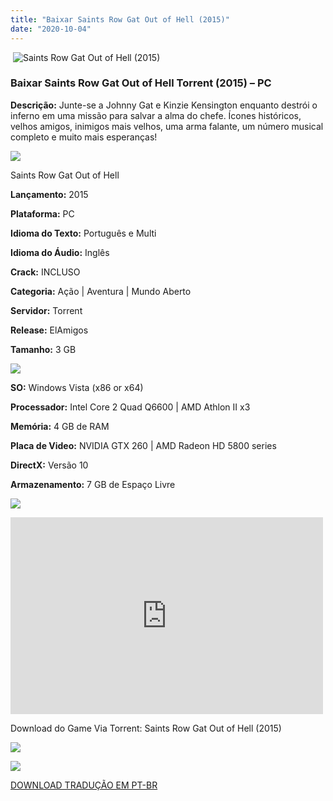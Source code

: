 ```yaml
---
title: "Baixar Saints Row Gat Out of Hell (2015)"
date: "2020-10-04"
---
```


 ![Saints Row Gat Out of Hell (2015)](https://1.bp.blogspot.com/-G3rFvt-vCpE/X3n-1qkbjOI/AAAAAAAACIw/vM17Gh7gxBIXdf6DpweIa0k6HjKu7vyNgCNcBGAsYHQ/w229-h320/poster.jpg "Saints Row Gat Out of Hell (2015)")

### Baixar Saints Row Gat Out of Hell Torrent (2015) – PC

**Descrição:** Junte-se a Johnny Gat e Kinzie Kensington enquanto destrói o inferno em uma missão para salvar a alma do chefe. Ícones históricos, velhos amigos, inimigos mais velhos, uma arma falante, um número musical completo e muito mais esperanças!

![](https://1.bp.blogspot.com/-XIAoZor_ewQ/Xt6k8H1cWZI/AAAAAAAAAi0/oGRR_ah4Rf449lfQQZDiX_22jAu7LLnJACPcBGAYYCw/w400-h50/Bot{3609bd5131d0da293f09833def3bbd020ab4c0214c4260905f4dc32ed0bf05ac}25C3{3609bd5131d0da293f09833def3bbd020ab4c0214c4260905f4dc32ed0bf05ac}25A3o{3609bd5131d0da293f09833def3bbd020ab4c0214c4260905f4dc32ed0bf05ac}2Bde{3609bd5131d0da293f09833def3bbd020ab4c0214c4260905f4dc32ed0bf05ac}2BInforma{3609bd5131d0da293f09833def3bbd020ab4c0214c4260905f4dc32ed0bf05ac}25C3{3609bd5131d0da293f09833def3bbd020ab4c0214c4260905f4dc32ed0bf05ac}25A7{3609bd5131d0da293f09833def3bbd020ab4c0214c4260905f4dc32ed0bf05ac}25C3{3609bd5131d0da293f09833def3bbd020ab4c0214c4260905f4dc32ed0bf05ac}25B5es.jpg)

Saints Row Gat Out of Hell

**Lançamento:** 2015

**Plataforma:** PC

**Idioma do Texto:** Português e Multi

**Idioma do Áudio:** Inglês

**Crack:** INCLUSO

**Categoria:** Ação | Aventura | Mundo Aberto

**Servidor:** Torrent

**Release:** ElAmigos

**Tamanho:** 3 GB

![](https://1.bp.blogspot.com/-h4INo_OBwls/Xt6lEEMpxNI/AAAAAAAAAi4/JjyyoRDYOagV83dzmOlHFitCwsklVMs6ACPcBGAYYCw/w400-h50/Bot{3609bd5131d0da293f09833def3bbd020ab4c0214c4260905f4dc32ed0bf05ac}25C3{3609bd5131d0da293f09833def3bbd020ab4c0214c4260905f4dc32ed0bf05ac}25A3o{3609bd5131d0da293f09833def3bbd020ab4c0214c4260905f4dc32ed0bf05ac}2Bde{3609bd5131d0da293f09833def3bbd020ab4c0214c4260905f4dc32ed0bf05ac}2BRequisitos.jpg)

**SO:** Windows Vista (x86 or x64)

**Processador:** Intel Core 2 Quad Q6600 | AMD Athlon II x3

**Memória:** 4 GB de RAM

**Placa de Video:** NVIDIA GTX 260 | AMD Radeon HD 5800 series

**DirectX:** Versão 10

**Armazenamento:** 7 GB de Espaço Livre

![](https://1.bp.blogspot.com/-rcYyVsnA81c/Xt6lZMZ2XiI/AAAAAAAAAjA/1MF2KKFyKSoUtwrodSDJRdpQoMNmnHOhwCPcBGAYYCw/w400-h50/Bot{3609bd5131d0da293f09833def3bbd020ab4c0214c4260905f4dc32ed0bf05ac}25C3{3609bd5131d0da293f09833def3bbd020ab4c0214c4260905f4dc32ed0bf05ac}25A3o{3609bd5131d0da293f09833def3bbd020ab4c0214c4260905f4dc32ed0bf05ac}2Bde{3609bd5131d0da293f09833def3bbd020ab4c0214c4260905f4dc32ed0bf05ac}2BTrailer.jpg)

<iframe allow="accelerometer; autoplay; clipboard-write; encrypted-media; gyroscope; picture-in-picture" allowfullscreen frameborder="0" height="315" src="https://www.youtube.com/embed/yRSBIHfBiB0" width="500"></iframe>

Download do Game Via Torrent: Saints Row Gat Out of Hell (2015)

[![](https://1.bp.blogspot.com/-KEcbu5lXdM0/Xu5yX-HgHDI/AAAAAAAAAsY/bBJ6W14NqC4-Ny_0LiwqQPIkTbYzyURcACPcBGAYYCw/w200-h64/CAPA3.jpg)](https://utorrentmegagames.blogspot.com/p/recomendado.html)

[![](https://1.bp.blogspot.com/-Rkir3Cy7E90/XthUbQKV_OI/AAAAAAAAAgU/q6xV1k8mreQnsOAbeImqH6Qi8ahsN2LpACPcBGAYYCw/s0/Bot{3609bd5131d0da293f09833def3bbd020ab4c0214c4260905f4dc32ed0bf05ac}25C3{3609bd5131d0da293f09833def3bbd020ab4c0214c4260905f4dc32ed0bf05ac}25A3o{3609bd5131d0da293f09833def3bbd020ab4c0214c4260905f4dc32ed0bf05ac}2Bde{3609bd5131d0da293f09833def3bbd020ab4c0214c4260905f4dc32ed0bf05ac}2BDownload.jpg)](0dffd152225d54daf77c9f69e6e1329a36e25505&dn=Saints+Row+Gat+out+of+Hell+{3609bd5131d0da293f09833def3bbd020ab4c0214c4260905f4dc32ed0bf05ac}28build+23.05.2017{3609bd5131d0da293f09833def3bbd020ab4c0214c4260905f4dc32ed0bf05ac}29)

[DOWNLOAD TRADUÇÃO EM PT-BR](https://www.mediafire.com/file/31l8ndpp0khpzkr/Trad-SRGOH-{3609bd5131d0da293f09833def3bbd020ab4c0214c4260905f4dc32ed0bf05ac}28supergamestorrents.com{3609bd5131d0da293f09833def3bbd020ab4c0214c4260905f4dc32ed0bf05ac}29.zip/file)
